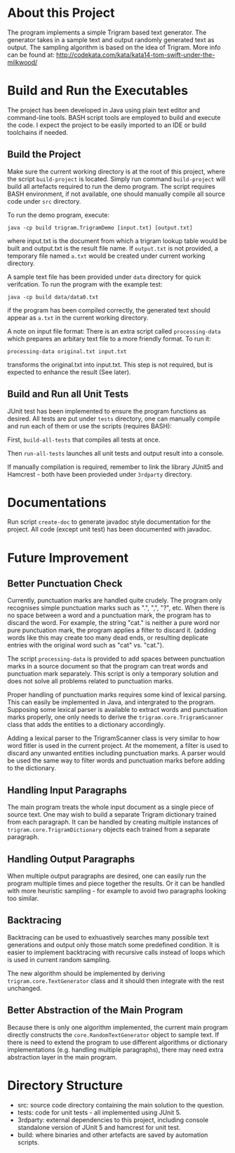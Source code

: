 About this Project
==================

The program implements a simple Trigram based text generator. The generator takes in a sample text and output randomly generated text as output. The sampling algorithm is based on the idea of Trigram. More info can be found at: http://codekata.com/kata/kata14-tom-swift-under-the-milkwood/

Build and Run the Executables
=============================

The project has been developed in Java using plain text editor and command-line tools. BASH script tools are employed to build and execute the code. I expect the project to be easily imported to an IDE or build toolchains if needed.

Build the Project
-----------------
Make sure the current working directory is at the root of this project, where the script `build-project` is located. 
Simply run command `build-project` will build all artefacts required to run the demo program. The script requires BASH environment, if not available, one should manually compile all source code under `src` directory. 

To run the demo program, execute:

`java -cp build trigram.TrigramDemo [input.txt] [output.txt]`

where input.txt is the document from which a trigram lookup table would be built and output.txt is the result file name. If `output.txt` is not provided, a temporary file named `a.txt` would be created under current working directory.

A sample text file has been provided under `data` directory for quick verifcation. To run the program with the example test:

`java -cp build data/data0.txt`

if the program has been compiled correctly, the generated text should appear as `a.txt` in the current working directory.

A note on input file format:
There is an extra script called `processing-data` which prepares an arbitary text file to a more friendly format. To run it:

`processing-data original.txt input.txt`

transforms the original.txt into input.txt. This step is not required, but is expected to enhance the result (See later).

Build and Run all Unit Tests
----------------------------
JUnit test has been implemented to ensure the program functions as desired. All tests are put under `tests` directory, one can manually compile and run each of them or use the scripts (requires BASH):

First, `build-all-tests` that compiles all tests at once.

Then `run-all-tests` launches all unit tests and output result into a console.

If manually compilation is required, remember to link the library JUnit5 and Hamcrest - both have been provieded under `3rdparty` directory.

Documentations
==============

Run script `create-doc` to generate javadoc style documentation for the project. All code (except unit test) has been documented with javadoc. 

Future Improvement
==================

Better Punctuation Check
------------------------
Currently, punctuation marks are handled quite crudely. The program only recognises simple punctuation marks such as ".", ",", "?", etc. When there is no space between a word and a punctuation mark, the program has to discard the word. For example, the string "cat." is neither a pure word nor pure punctuation mark, the program applies a filter to discard it. (adding words like this may create too many dead ends, or resulting deplicate entries with the original word such as "cat" vs. "cat.").

The script `processing-data` is provided to add spaces between punctuation marks in a source document so that the program can treat words and punctuation mark separately. This script is only a temporary solution and does not solve all problems related to punctuation marks.

Proper handling of punctuation marks requires some kind of lexical parsing. This can easily be implemented in Java, and intergrated to the program. Supposing some lexical parser is available to extract words and punctuation marks properly, one only needs to derive the `trigram.core.TrigramScanner` class that adds the entities to a dictionary accordingly.

Adding a lexical parser to the TrigramScanner class is very similar to how word fitler is used in the current project. At the momement, a filter is used to discard any unwanted entities including punctuation marks. A parser would be used the same way to filter words and punctuation marks before adding to the dictionary.

Handling Input Paragraphs
-------------------------
The main program treats the whole input document as a single piece of source text. One may wish to build a separate Trigram dictionary trained from each paragraph. It can be handled by creating multiple instances of `trigram.core.TrigramDictionary` objects each trained from a separate paragraph. 

Handling Output Paragraphs
--------------------------
When multiple output paragraphs are desired, one can easily run the program multiple times and piece together the results. Or it can be handled with more heuristic sampling - for example to avoid two paragraphs looking too similar.

Backtracing
-----------
Backtracing can be used to exhuastively searches many possible text generations and output only those match some predefined condition. It is easier to implement backtracing with recursive calls instead of loops which is used in current random sampling. 

The new algorithm should be implemented by deriving `trigram.core.TextGenerator` class and it should then integrate with the rest unchanged.

Better Abstraction of the Main Program
--------------------------------------

Because there is only one algorithm implemented, the current main program directly constructs the `core.RandomTextGenerator` object to sample text. If there is need to extend the program to use different algorithms or dictionary implementations (e.g. handling multiple paragraphs), there may need extra abstraction layer in the main program.

Directory Structure
===================

* src: source code directory containing the main solution to the question.
* tests: code for unit tests - all implemented using JUnit 5.
* 3rdparty: external dependencies to this project, including console standalone version of JUnit 5 and hamcrest for unit test.
* build: where binaries and other artefacts are saved by automation scripts.
